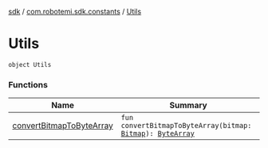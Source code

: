 [sdk](../../index.md) / [com.robotemi.sdk.constants](../index.md) / [Utils](./index.md)

# Utils

`object Utils`

### Functions

| Name | Summary |
|---|---|
| [convertBitmapToByteArray](convert-bitmap-to-byte-array.md) | `fun convertBitmapToByteArray(bitmap: `[`Bitmap`](https://developer.android.com/reference/android/graphics/Bitmap.html)`): `[`ByteArray`](https://kotlinlang.org/api/latest/jvm/stdlib/kotlin/-byte-array/index.html) |
